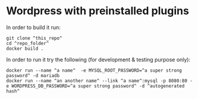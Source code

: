 Wordpress with preinstalled plugins
===================================

In order to build it run:

    git clone ^this_repo^
    cd ^repo_folder^
    docker build .

In order to run it try the following (for development & testing purpose only):

    docker run --name ^a name^  -e MYSQL_ROOT_PASSWORD=^a super strong password^ -d mariadb
    docker run --name ^an another name^ --link ^a name^:mysql -p 8080:80 -e WORDPRESS_DB_PASSWORD=^a super strong password^ -d ^autogenerated hash^
